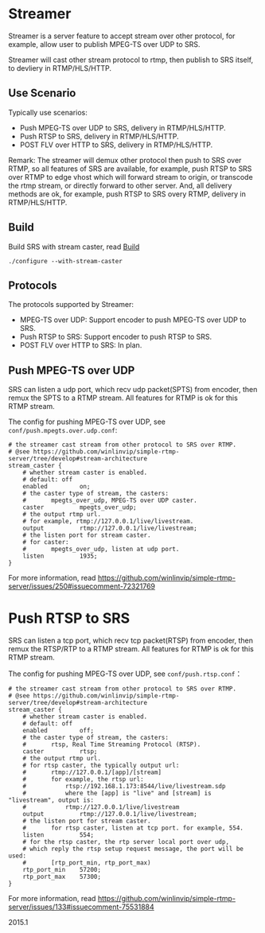 # Streamer

Streamer is a server feature to accept stream over other protocol, for example, allow user to publish MPEG-TS over UDP to SRS.

Streamer will cast other stream protocol to rtmp, then publish to SRS itself, to devliery in RTMP/HLS/HTTP.

## Use Scenario

Typically use scenarios:

* Push MPEG-TS over UDP to SRS, delivery in RTMP/HLS/HTTP.
* Push RTSP to SRS, delivery in RTMP/HLS/HTTP.
* POST FLV over HTTP to SRS, delivery in RTMP/HLS/HTTP.

Remark: The streamer will demux other protocol then push to SRS over RTMP, so all features of SRS are available, for example, push RTSP to SRS over RTMP to edge vhost which will forward stream to origin, or transcode the rtmp stream, or directly forward to other server. And, all delivery methods are ok, for example, push RTSP to SRS overy RTMP, delivery in RTMP/HLS/HTTP.

## Build

Build SRS with stream caster, read [Build](https://github.com/winlinvip/simple-rtmp-server/wiki/v2_EN_Build)

```
./configure --with-stream-caster
```

## Protocols

The protocols supported by Streamer:

* MPEG-TS over UDP: Support encoder to push MPEG-TS over UDP to SRS.
* Push RTSP to SRS: Support encoder to push RTSP to SRS.
* POST FLV over HTTP to SRS: In plan.

## Push MPEG-TS over UDP

SRS can listen a udp port, which recv udp packet(SPTS) from encoder, then remux the SPTS to a RTMP stream. All features for RTMP is ok for this RTMP stream.

The config for pushing MPEG-TS over UDP, see `conf/push.mpegts.over.udp.conf`:

```
# the streamer cast stream from other protocol to SRS over RTMP.
# @see https://github.com/winlinvip/simple-rtmp-server/tree/develop#stream-architecture
stream_caster {
    # whether stream caster is enabled.
    # default: off
    enabled         on;
    # the caster type of stream, the casters:
    #       mpegts_over_udp, MPEG-TS over UDP caster.
    caster          mpegts_over_udp;
    # the output rtmp url.
    # for example, rtmp://127.0.0.1/live/livestream.
    output          rtmp://127.0.0.1/live/livestream;
    # the listen port for stream caster.
    # for caster:
    #       mpegts_over_udp, listen at udp port.
    listen          1935;
}
```

For more information, read https://github.com/winlinvip/simple-rtmp-server/issues/250#issuecomment-72321769

# Push RTSP to SRS

SRS can listen a tcp port, which recv tcp packet(RTSP) from encoder, then remux the RTSP/RTP to a RTMP stream. All features for RTMP is ok for this RTMP stream.

The config for pushing MPEG-TS over UDP, see `conf/push.rtsp.conf`：

```
# the streamer cast stream from other protocol to SRS over RTMP.
# @see https://github.com/winlinvip/simple-rtmp-server/tree/develop#stream-architecture
stream_caster {
    # whether stream caster is enabled.
    # default: off
    enabled         off;
    # the caster type of stream, the casters:
    #       rtsp, Real Time Streaming Protocol (RTSP).
    caster          rtsp;
    # the output rtmp url.
    # for rtsp caster, the typically output url:
    #       rtmp://127.0.0.1/[app]/[stream]
    #       for example, the rtsp url:
    #           rtsp://192.168.1.173:8544/live/livestream.sdp
    #           where the [app] is "live" and [stream] is "livestream", output is:
    #           rtmp://127.0.0.1/live/livestream
    output          rtmp://127.0.0.1/live/livestream;
    # the listen port for stream caster.
    #       for rtsp caster, listen at tcp port. for example, 554.
    listen          554;
    # for the rtsp caster, the rtp server local port over udp,
    # which reply the rtsp setup request message, the port will be used:
    #       [rtp_port_min, rtp_port_max)
    rtp_port_min    57200;
    rtp_port_max    57300;
}
```

For more information, read https://github.com/winlinvip/simple-rtmp-server/issues/133#issuecomment-75531884

2015.1